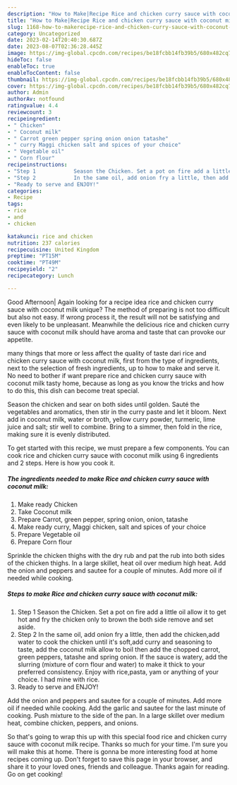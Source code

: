```yaml
---
description: "How to Make|Recipe Rice and chicken curry sauce with coconut milk {That is Simple"
title: "How to Make|Recipe Rice and chicken curry sauce with coconut milk {That is Simple"
slug: 1168-how-to-makerecipe-rice-and-chicken-curry-sauce-with-coconut-milk-that-is-simple
category: Uncategorized
date: 2023-02-14T20:40:30.687Z
date: 2023-08-07T02:36:28.445Z
image: https://img-global.cpcdn.com/recipes/be18fcbb14fb39b5/680x482cq70/rice-and-chicken-curry-sauce-with-coconut-milk-recipe-main-photo.jpg
hideToc: false
enableToc: true
enableTocContent: false
thumbnail: https://img-global.cpcdn.com/recipes/be18fcbb14fb39b5/680x482cq70/rice-and-chicken-curry-sauce-with-coconut-milk-recipe-main-photo.jpg
cover: https://img-global.cpcdn.com/recipes/be18fcbb14fb39b5/680x482cq70/rice-and-chicken-curry-sauce-with-coconut-milk-recipe-main-photo.jpg
author: Admin
authorAv: notfound
ratingvalue: 4.4
reviewcount: 3
recipeingredient:
- " Chicken"
- " Coconut milk"
- " Carrot green pepper spring onion onion tatashe"
- " curry Maggi chicken salt and spices of your choice"
- " Vegetable oil"
- " Corn flour"
recipeinstructions:
- "Step 1            Season the Chicken. Set a pot on fire add a little oil allow it to get hot and fry the chicken only to brown the both side remove and set aside."
- "Step 2            In the same oil, add onion fry a little, then add the chicken,add water to cook the chicken until it&#39;s soft,add curry and seasoning to taste, add the coconut milk allow to boil then add the chopped carrot, green peppers, tatashe and spring onion. If the sauce is watery, add the slurring (mixture of corn flour and water) to make it thick to your preferred consistency. Enjoy with rice,pasta, yam or anything of your choice. I had mine with rice."
- "Ready to serve and ENJOY!"
categories:
- Recipe
tags:
- rice
- and
- chicken

katakunci: rice and chicken 
nutrition: 237 calories
recipecuisine: United Kingdom
preptime: "PT15M"
cooktime: "PT49M"
recipeyield: "2"
recipecategory: Lunch

---
```



Good Afternoon| Again looking for a recipe idea rice and chicken curry sauce with coconut milk unique? The method of preparing is not too difficult but also not easy. If wrong process it, the result will not be satisfying and even likely to be unpleasant. Meanwhile the delicious rice and chicken curry sauce with coconut milk should have aroma and taste that can provoke our appetite.






many things that more or less affect the quality of taste dari rice and chicken curry sauce with coconut milk, first from the type of ingredients, next to the selection of fresh ingredients, up to how to make and serve it. No need to bother if want prepare rice and chicken curry sauce with coconut milk tasty home, because as long as you know the tricks and how to do this, this dish can become treat special.


Season the chicken and sear on both sides until golden. Sauté the vegetables and aromatics, then stir in the curry paste and let it bloom. Next add in coconut milk, water or broth, yellow curry powder, turmeric, lime juice and salt; stir well to combine. Bring to a simmer, then fold in the rice, making sure it is evenly distributed.


To get started with this recipe, we must prepare a few components. You can cook rice and chicken curry sauce with coconut milk using 6 ingredients and 2 steps. Here is how you cook it.

<!--inarticleads1-->

##### The ingredients needed to make Rice and chicken curry sauce with coconut milk:

1. Make ready  Chicken
1. Take  Coconut milk
1. Prepare  Carrot, green pepper, spring onion, onion, tatashe
1. Make ready  curry, Maggi chicken, salt and spices of your choice
1. Prepare  Vegetable oil
1. Prepare  Corn flour


Sprinkle the chicken thighs with the dry rub and pat the rub into both sides of the chicken thighs. In a large skillet, heat oil over medium high heat. Add the onion and peppers and sautee for a couple of minutes. Add more oil if needed while cooking. 

<!--inarticleads2-->

##### Steps to make Rice and chicken curry sauce with coconut milk:

1. Step 1            Season the Chicken. Set a pot on fire add a little oil allow it to get hot and fry the chicken only to brown the both side remove and set aside.
1. Step 2            In the same oil, add onion fry a little, then add the chicken,add water to cook the chicken until it&#39;s soft,add curry and seasoning to taste, add the coconut milk allow to boil then add the chopped carrot, green peppers, tatashe and spring onion. If the sauce is watery, add the slurring (mixture of corn flour and water) to make it thick to your preferred consistency. Enjoy with rice,pasta, yam or anything of your choice. I had mine with rice.
1. Ready to serve and ENJOY!

Add the onion and peppers and sautee for a couple of minutes. Add more oil if needed while cooking. Add the garlic and sautee for the last minute of cooking. Push mixture to the side of the pan. In a large skillet over medium heat, combine chicken, peppers, and onions. 

So that's going to wrap this up with this special food rice and chicken curry sauce with coconut milk recipe. Thanks so much for your time. I'm sure you will make this at home. There is gonna be more interesting food at home recipes coming up. Don't forget to save this page in your browser, and share it to your loved ones, friends and colleague. Thanks again for reading. Go on get cooking!
